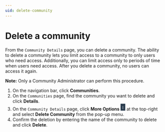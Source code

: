 ```yaml
---
uid: delete-community
---
```


# Delete a community

From the `Community Details` page, you can delete a community. The ability to delete a community lets you limit access to a community to only users who need access. Additionally, you can limit access only to periods of time when users need access. After you delete a community, no users can access it again.

**Note:** Only a Community Administrator can perform this procedure.

1. On the navigation bar, click **Communities**.
2. On the `Communities` page, find the community you want to delete and click **Details**.
3. On the `Community Details` page, click **More Options** ![More Options](..\images\MoreOptions.png "More Options") at the top-right and select **Delete Community** from the pop-up menu.
4. Confirm the deletion by entering the name of the community to delete and click **Delete**.
